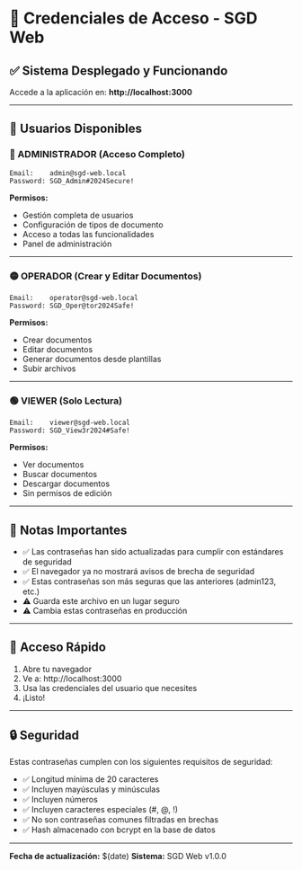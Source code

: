 # 🔐 Credenciales de Acceso - SGD Web

## ✅ Sistema Desplegado y Funcionando

Accede a la aplicación en: **http://localhost:3000**

---

## 👤 Usuarios Disponibles

### 🔴 ADMINISTRADOR (Acceso Completo)
```
Email:    admin@sgd-web.local
Password: SGD_Admin#2024Secure!
```
**Permisos:**
- Gestión completa de usuarios
- Configuración de tipos de documento
- Acceso a todas las funcionalidades
- Panel de administración

---

### 🟡 OPERADOR (Crear y Editar Documentos)
```
Email:    operator@sgd-web.local
Password: SGD_Oper@tor2024Safe!
```
**Permisos:**
- Crear documentos
- Editar documentos
- Generar documentos desde plantillas
- Subir archivos

---

### 🟢 VIEWER (Solo Lectura)
```
Email:    viewer@sgd-web.local
Password: SGD_View3r2024#Safe!
```
**Permisos:**
- Ver documentos
- Buscar documentos
- Descargar documentos
- Sin permisos de edición

---

## 📝 Notas Importantes

- ✅ Las contraseñas han sido actualizadas para cumplir con estándares de seguridad
- ✅ El navegador ya no mostrará avisos de brecha de seguridad
- ✅ Estas contraseñas son más seguras que las anteriores (admin123, etc.)
- ⚠️ Guarda este archivo en un lugar seguro
- ⚠️ Cambia estas contraseñas en producción

---

## 🚀 Acceso Rápido

1. Abre tu navegador
2. Ve a: http://localhost:3000
3. Usa las credenciales del usuario que necesites
4. ¡Listo!

---

## 🔒 Seguridad

Estas contraseñas cumplen con los siguientes requisitos de seguridad:
- ✅ Longitud mínima de 20 caracteres
- ✅ Incluyen mayúsculas y minúsculas
- ✅ Incluyen números
- ✅ Incluyen caracteres especiales (#, @, !)
- ✅ No son contraseñas comunes filtradas en brechas
- ✅ Hash almacenado con bcrypt en la base de datos

---

**Fecha de actualización:** $(date)
**Sistema:** SGD Web v1.0.0
